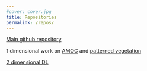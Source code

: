 ```yaml
---
#cover: cover.jpg
title: Repositories
permalink: /repos/
---
```


[Main github repository](https://github.com/jabrams23/UoE-UW-DARPA)

1 dimensional work on [AMOC](https://github.com/jabrams23/UoE-UW-DARPA/tree/main/AMOC) and [patterned vegetation](https://github.com/jabrams23/UoE-UW-DARPA/tree/main/Patterned%20Vegetation)

[2 dimensional DL](https://github.com/jabrams23/UoE-UW-DARPA/tree/main/Ising%20Model)